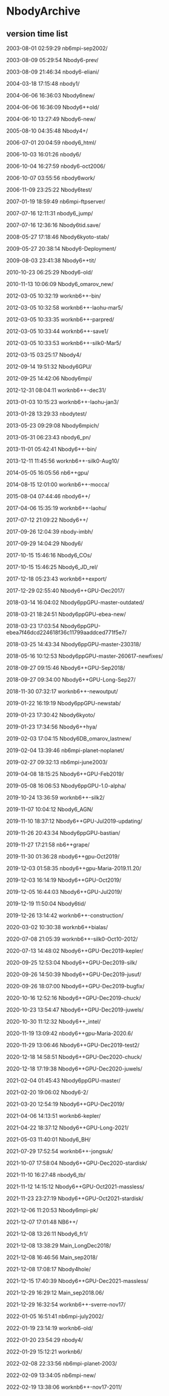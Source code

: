 # NbodyArchive

## version time list

2003-08-01 02:59:29 nb6mpi-sep2002/

2003-08-09 05:29:54 Nbody6-prev/

2003-08-09 21:46:34 nbody6-eliani/

2004-03-18 17:15:48 nbody1/

2004-06-06 16:36:03 Nbody6new/

2004-06-06 16:36:09 Nbody6++old/

2004-06-10 13:27:49 Nbody6-new/

2005-08-10 04:35:48 Nbody4+/

2006-07-01 20:04:59 nbody6_html/

2006-10-03 16:01:26 nbody6/

2006-10-04 16:27:59 nbody6-oct2006/

2006-10-07 03:55:56 nbody6work/

2006-11-09 23:25:22 Nbody6test/

2007-01-19 18:59:49 nb6mpi-ftpserver/

2007-07-16 12:11:31 nbody6_jump/

2007-07-16 12:36:16 Nbody6tid.save/

2008-05-27 17:18:46 Nbody6kyoto-stab/

2009-05-27 20:38:14 Nbody6-Deployment/

2009-08-03 23:41:38 Nbody6++tit/

2010-10-23 06:25:29 Nbody6-old/

2010-11-13 10:06:09 Nbody6_omarov_new/

2012-03-05 10:32:19 worknb6++-bin/

2012-03-05 10:32:58 worknb6++-laohu-mar5/

2012-03-05 10:33:35 worknb6++-parpred/

2012-03-05 10:33:44 worknb6++-save1/

2012-03-05 10:33:53 worknb6++-silk0-Mar5/

2012-03-15 03:25:17 Nbody4/

2012-09-14 19:51:32 Nbody6GPU/

2012-09-25 14:42:06 Nbody6mpi/

2012-12-31 08:04:11 worknb6++-dec31/

2013-01-03 10:15:23 worknb6++-laohu-jan3/

2013-01-28 13:29:33 nbodytest/

2013-05-23 09:29:08 Nbody6mpich/

2013-05-31 06:23:43 nbody6_pn/

2013-11-01 05:42:41 Nbody6++-bin/

2013-12-11 11:45:56 worknb6++-silk0-Aug10/

2014-05-05 16:05:56 nb6++gpu/

2014-08-15 12:01:00 worknb6++-mocca/

2015-08-04 07:44:46 nbody6++/

2017-04-06 15:35:19 worknb6++-laohu/

2017-07-12 21:09:22 Nbody6++/


2017-09-26 12:04:39 nbody-imbh/

2017-09-29 14:04:29 Nbody6/

2017-10-15 15:46:16 Nbody6_COs/

2017-10-15 15:46:25 Nbody6_JD_rel/

2017-12-18 05:23:43 worknb6++export/

2017-12-29 02:55:40 Nbody6++GPU-Dec2017/

2018-03-14 16:04:02 Nbody6ppGPU-master-outdated/

2018-03-21 18:24:51 Nbody6ppGPU-ebea-new/

2018-03-23 17:03:54 Nbody6ppGPU-ebea7f46dcd224618f36c11799aaddced771f5e7/

2018-03-25 14:43:34 Nbody6ppGPU-master-230318/

2018-05-16 10:12:53 Nbody6ppGPU-master-260617-newfixes/

2018-09-27 09:15:46 Nbody6++GPU-Sep2018/

2018-09-27 09:34:00 Nbody6++GPU-Long-Sep27/

2018-11-30 07:32:17 worknb6++-newoutput/

2019-01-22 16:19:19 Nbody6ppGPU-newstab/

2019-01-23 17:30:42 Nbody6kyoto/

2019-01-23 17:34:56 Nbody6++hya/

2019-02-03 17:04:15 Nbody6DB_omarov_lastnew/

2019-02-04 13:39:46 nb6mpi-planet-noplanet/

2019-02-27 09:32:13 nb6mpi-june2003/

2019-04-08 18:15:25 Nbody6++GPU-Feb2019/

2019-05-08 16:06:53 Nbody6ppGPU-1.0-alpha/

2019-10-24 13:36:59 worknb6++-silk2/

2019-11-07 10:04:12 Nbody6_AGN/

2019-11-10 18:37:12 Nbody6++GPU-Jul2019-updating/

2019-11-26 20:43:34 Nbody6ppGPU-bastian/

2019-11-27 17:21:58 nb6++grape/

2019-11-30 01:36:28 nbody6++gpu-Oct2019/

2019-12-03 01:58:35 nbody6++gpu-Maria-2019.11.20/

2019-12-03 16:14:19 Nbody6++GPU-Oct2019/

2019-12-05 16:44:03 Nbody6++GPU-Jul2019/

2019-12-19 11:50:04 Nbody6tid/

2019-12-26 13:14:42 worknb6++-construction/

2020-03-02 10:30:38 worknb6++bialas/

2020-07-08 21:05:39 worknb6++-silk0-Oct10-2012/

2020-07-13 14:48:02 Nbody6++GPU-Dec2019-kepler/

2020-09-25 12:53:04 Nbody6++GPU-Dec2019-silk/

2020-09-26 14:50:39 Nbody6++GPU-Dec2019-jusuf/

2020-09-26 18:07:00 Nbody6++GPU-Dec2019-bugfix/

2020-10-16 12:52:16 Nbody6++GPU-Dec2019-chuck/

2020-10-23 13:54:47 Nbody6++GPU-Dec2019-juwels/

2020-10-30 11:12:32 Nbody6++_intel/

2020-11-19 13:09:42 nbody6++gpu-Maria-2020.6/

2020-11-29 13:06:46 Nbody6++GPU-Dec2019-test2/

2020-12-18 14:58:51 Nbody6++GPU-Dec2020-chuck/

2020-12-18 17:19:38 Nbody6++GPU-Dec2020-juwels/

2021-02-04 01:45:43 Nbody6ppGPU-master/

2021-02-20 19:06:02 Nbody6-2/

2021-03-20 12:54:19 Nbody6++GPU-Dec2019/

2021-04-06 14:13:51 worknb6-kepler/

2021-04-22 18:37:12 Nbody6++GPU-Long-2021/

2021-05-03 11:40:01 Nbody6_BH/

2021-07-29 17:52:54 worknb6++-jongsuk/

2021-10-07 17:58:04 Nbody6++GPU-Dec2020-stardisk/

2021-11-10 16:27:48 nbody6_tb/

2021-11-12 14:15:12 Nbody6++GPU-Oct2021-massless/

2021-11-23 23:27:19 Nbody6++GPU-Oct2021-stardisk/

2021-12-06 11:20:53 Nbody6mpi-pk/

2021-12-07 17:01:48 NB6++/

2021-12-08 13:26:11 Nbody6_fr1/

2021-12-08 13:38:29 Main_LongDec2018/

2021-12-08 16:46:56 Main_sep2018/

2021-12-08 17:08:17 Nbody4hole/

2021-12-15 17:40:39 Nbody6++GPU-Dec2021-massless/

2021-12-29 16:29:12 Main_sep2018.06/

2021-12-29 16:32:54 worknb6++-sverre-nov17/

2022-01-05 16:51:41 nb6mpi-july2002/

2022-01-19 23:14:19 worknb6-old/

2022-01-20 23:54:29 nbody4/

2022-01-29 15:12:21 worknb6/

2022-02-08 22:33:56 nb6mpi-planet-2003/

2022-02-09 13:34:05 nb6mpi-new/

2022-02-19 13:38:06 worknb6++-nov17-2011/
